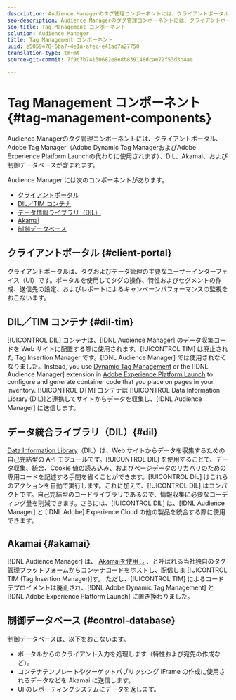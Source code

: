 ```yaml
---
description: Audience Managerのタグ管理コンポーネントには、クライアントポータル、Adobe Tag Manager（Adobe Dynamic Tag ManagerおよびAdobe Experience Platform Launchの代わりに使用されます）、DIL、Akamai、および制御データベースが含まれます。
seo-description: Audience Managerのタグ管理コンポーネントには、クライアントポータル、Adobe Tag Manager（Adobe Dynamic Tag ManagerおよびAdobe Experience Platform Launchの代わりに使用されます）、DIL、Akamai、および制御データベースが含まれます。
seo-title: Tag Management コンポーネント
solution: Audience Manager
title: Tag Management コンポーネント
uuid: e5059478-6ba7-4e1a-afec-e41ad7a27750
translation-type: tm+mt
source-git-commit: 7f9c7b74150682e8e8b839148dcae72f53d3b4ae

---
```



# Tag Management コンポーネント{#tag-management-components}

Audience Managerのタグ管理コンポーネントには、クライアントポータル、Adobe Tag Manager（Adobe Dynamic Tag ManagerおよびAdobe Experience Platform Launchの代わりに使用されます）、DIL、Akamai、および制御データベースが含まれます。

<!-- 

c_comptag.xml

 -->

Audience Manager には次のコンポーネントがあります。

* [クライアントポータル](../../reference/system-components/components-tag-management.md#client-portal)
* [DIL／TIM コンテナ](../../reference/system-components/components-tag-management.md#dil-tim)
* [データ情報ライブラリ（DIL）](../../reference/system-components/components-tag-management.md#dil)
* [Akamai](../../reference/system-components/components-tag-management.md#akamai)
* [制御データベース](../../reference/system-components/components-tag-management.md#control-database)

## クライアントポータル {#client-portal}

クライアントポータルは、タグおよびデータ管理の主要なユーザーインターフェイス（UI）です。ポータルを使用してタグの操作、特性およびセグメントの作成、送信先の設定、およびレポートによるキャンペーンパフォーマンスの監視をおこないます。

## DIL／TIM コンテナ {#dil-tim}

[!UICONTROL DIL] コンテナは、[!DNL Audience Manager] のデータ収集コードを Web サイトに配置する際に使用されます。[!UICONTROL TIM] は廃止された Tag Insertion Manager です。[!DNL Audience Manager] では使用されなくなりました。Instead, you use [Dynamic Tag Management](https://marketing.adobe.com/resources/help/en_US/dtm/) or the [!DNL Audience Manager] extension in [Adobe Experience Platform Launch](https://docs.adobelaunch.com/extension-reference/web/adobe-audience-manager-extension) to configure and generate container code that you place on pages in your inventory. [!UICONTROL DTM] コンテナは [!UICONTROL Data Information Library (DIL)]と連携してサイトからデータを収集し、[!DNL Audience Manager] に送信します。

## データ統合ライブラリ（DIL）{#dil}

[Data Information Library](../../dil/dil-overview.md)（DIL）は、Web サイトからデータを収集するための自己完結型の API モジュールです。[!UICONTROL DIL] を使用することで、データ収集、統合、Cookie 値の読み込み、およびページデータのリカバリのための専用コードを記述する手間を省くことができます。[!UICONTROL DIL] はこれらのアクションを自動で実行します。これに加えて、[!UICONTROL DIL] はコンパクトです。自己完結型のコードライブラリであるので、情報収集に必要なコーディング量を削減できます。さらには、[!UICONTROL DIL] は、[!DNL Audience Manager] と [!DNL Adobe] Experience Cloud の他の製品を統合する際に使用できます。

## Akamai {#akamai}

[!DNL Audience Manager] は、 [Akamaiを使用し](https://www.akamai.com/html/about/index.html) 、と呼ばれる当社独自のタグ管理プラットフォームからコンテナコードをホストし、配信しま [!UICONTROL TIM (Tag Insertion Manager)]す。 ただし、[!UICONTROL TIM] によるコードデプロイメントは廃止され、[!DNL Adobe Dynamic Tag Management] と [!DNL Adobe Experience Platform Launch] に置き換わりました。

## 制御データベース {#control-database}

制御データベースは、以下をおこないます。

* ポータルからのクライアント入力を処理します（特性および宛先の作成など）。
* コンテナテンプレートやターゲットパブリッシング iFrame の作成に使用されるデータなどを Akamai に送信します。
* UI のレポーティングシステムにデータを返します。

